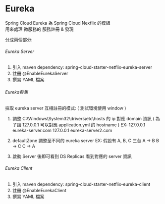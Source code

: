 # Eureka

Spring Cloud Eureka 為 Spring Cloud Nexflix 的模組 <br>
用來處理 微服務的 服務註冊 & 發現 <br>

分成兩個部分:

###### Eureka Server

1. 引入 maven dependency: spring-cloud-starter-netflix-eureka-server
2. 註冊 @EnableEurekaServer
3. 撰寫 YAML 檔案
	
###### Eureka群集 
採取 eureka server 互相註冊的模式: ( 測試環境使用 window )

1. 調整 C:\Windows\System32\drivers\etc\hosts 的 ip 對應 domain 資訊
( 為了讓 127.0.0.1 可以對應 application.yml 的 hostname )
EX: 
 127.0.0.1 eureka-server.com
 127.0.0.1 eureka-server2.com
	   
2. defaultZone 調整至不同的 eureka server 
	   EX: 假設有 A, B, C 三台 
	       A -> B
	       B -> C
	       C -> A
3. 啟動 Server 後即可看到 DS Replicas 看到對應的 server 資訊       

###### Eureka Client

1. 引入 maven dependency: spring-cloud-starter-netflix-eureka-client
2. 註冊 @EnableEurekaClient
3. 撰寫 YAML 檔案
	
